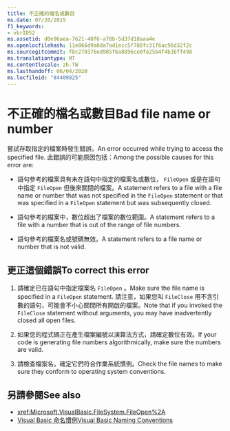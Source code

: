 ```yaml
---
title: 不正確的檔名或數目
ms.date: 07/20/2015
f1_keywords:
- vbrID52
ms.assetid: d0e96aea-7621-48f6-a78b-5d37d18aaa4e
ms.openlocfilehash: 11e866d9a8da7ad1ecc5f788fc31f6ac96d32f2c
ms.sourcegitcommit: f8c270376ed905f6a8896ce0fe25b4f4b38ff498
ms.translationtype: MT
ms.contentlocale: zh-TW
ms.lasthandoff: 06/04/2020
ms.locfileid: "84409825"
---
```

# <a name="bad-file-name-or-number"></a><span data-ttu-id="e8de7-102">不正確的檔名或數目</span><span class="sxs-lookup"><span data-stu-id="e8de7-102">Bad file name or number</span></span>
<span data-ttu-id="e8de7-103">嘗試存取指定的檔案時發生錯誤。</span><span class="sxs-lookup"><span data-stu-id="e8de7-103">An error occurred while trying to access the specified file.</span></span> <span data-ttu-id="e8de7-104">此錯誤的可能原因包括：</span><span class="sxs-lookup"><span data-stu-id="e8de7-104">Among the possible causes for this error are:</span></span>  
  
- <span data-ttu-id="e8de7-105">語句參考的檔案具有未在語句中指定的檔案名或數位， `FileOpen` 或是在語句中指定 `FileOpen` 但後來關閉的檔案。</span><span class="sxs-lookup"><span data-stu-id="e8de7-105">A statement refers to a file with a file name or number that was not specified in the `FileOpen` statement or that was specified in a `FileOpen` statement but was subsequently closed.</span></span>  
  
- <span data-ttu-id="e8de7-106">語句參考的檔案中，數位超出了檔案的數位範圍。</span><span class="sxs-lookup"><span data-stu-id="e8de7-106">A statement refers to a file with a number that is out of the range of file numbers.</span></span>  
  
- <span data-ttu-id="e8de7-107">語句參考的檔案名或號碼無效。</span><span class="sxs-lookup"><span data-stu-id="e8de7-107">A statement refers to a file name or number that is not valid.</span></span>  
  
## <a name="to-correct-this-error"></a><span data-ttu-id="e8de7-108">更正這個錯誤</span><span class="sxs-lookup"><span data-stu-id="e8de7-108">To correct this error</span></span>  
  
1. <span data-ttu-id="e8de7-109">請確定已在語句中指定檔案名 `FileOpen` 。</span><span class="sxs-lookup"><span data-stu-id="e8de7-109">Make sure the file name is specified in a `FileOpen` statement.</span></span> <span data-ttu-id="e8de7-110">請注意，如果您叫 `FileClose` 用不含引數的語句，可能會不小心關閉所有開啟的檔案。</span><span class="sxs-lookup"><span data-stu-id="e8de7-110">Note that if you invoked the `FileClose` statement without arguments, you may have inadvertently closed all open files.</span></span>  
  
2. <span data-ttu-id="e8de7-111">如果您的程式碼正在產生檔案編號以演算法方式，請確定數位有效。</span><span class="sxs-lookup"><span data-stu-id="e8de7-111">If your code is generating file numbers algorithmically, make sure the numbers are valid.</span></span>  
  
3. <span data-ttu-id="e8de7-112">請檢查檔案名，確定它們符合作業系統慣例。</span><span class="sxs-lookup"><span data-stu-id="e8de7-112">Check the file names to make sure they conform to operating system conventions.</span></span>  
  
## <a name="see-also"></a><span data-ttu-id="e8de7-113">另請參閱</span><span class="sxs-lookup"><span data-stu-id="e8de7-113">See also</span></span>

- <xref:Microsoft.VisualBasic.FileSystem.FileOpen%2A>
- [<span data-ttu-id="e8de7-114">Visual Basic 命名慣例</span><span class="sxs-lookup"><span data-stu-id="e8de7-114">Visual Basic Naming Conventions</span></span>](../../programming-guide/program-structure/naming-conventions.md)
